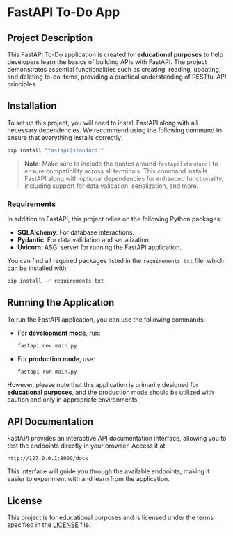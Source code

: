 # FastAPI To-Do App

## Project Description

This FastAPI To-Do application is created for **educational purposes** to help developers learn the basics of building APIs with FastAPI. The project demonstrates essential functionalities such as creating, reading, updating, and deleting to-do items, providing a practical understanding of RESTful API principles.

## Installation

To set up this project, you will need to install FastAPI along with all necessary dependencies. We recommend using the following command to ensure that everything installs correctly:

```bash
pip install "fastapi[standard]"
```

> **Note**: Make sure to include the quotes around `fastapi[standard]` to ensure compatibility across all terminals. This command installs FastAPI along with optional dependencies for enhanced functionality, including support for data validation, serialization, and more.

### Requirements

In addition to FastAPI, this project relies on the following Python packages:
- **SQLAlchemy**: For database interactions.
- **Pydantic**: For data validation and serialization.
- **Uvicorn**: ASGI server for running the FastAPI application.

You can find all required packages listed in the `requirements.txt` file, which can be installed with:

```bash
pip install -r requirements.txt
```

## Running the Application

To run the FastAPI application, you can use the following commands:

- For **development mode**, run:
  ```bash
  fastapi dev main.py
  ```

- For **production mode**, use:
  ```bash
  fastapi run main.py
  ```

However, please note that this application is primarily designed for **educational purposes**, and the production mode should be utilized with caution and only in appropriate environments.

## API Documentation

FastAPI provides an interactive API documentation interface, allowing you to test the endpoints directly in your browser. Access it at:

```
http://127.0.0.1:8000/docs
```

This interface will guide you through the available endpoints, making it easier to experiment with and learn from the application.

## License

This project is for educational purposes and is licensed under the terms specified in the [LICENSE](LICENSE) file.